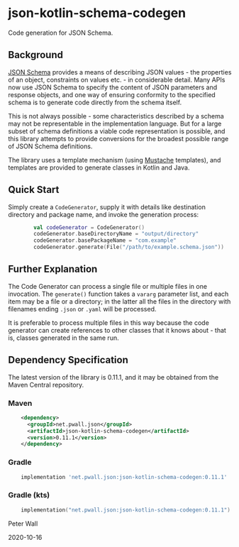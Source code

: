 # json-kotlin-schema-codegen

Code generation for JSON Schema.

## Background

[JSON Schema](https://json-schema.org/) provides a means of describing JSON values - the properties of an object,
constraints on values etc. - in considerable detail.
Many APIs now use JSON Schema to specify the content of JSON parameters and response objects, and one way of ensuring
conformity to the specified schema is to generate code directly from the schema itself.

This is not always possible - some characteristics described by a schema may not be representable in the implementation
language.
But for a large subset of schema definitions a viable code representation is possible, and this library attempts to
provide conversions for the broadest possible range of JSON Schema definitions.

The library uses a template mechanism (using [Mustache](https://github.com/pwall567/kotlin-mustache) templates), and
templates are provided to generate classes in Kotlin and Java.

## Quick Start

Simply create a `CodeGenerator`, supply it with details like destination directory and package name, and invoke the
generation process:
```kotlin
        val codeGenerator = CodeGenerator()
        codeGenerator.baseDirectoryName = "output/directory"
        codeGenerator.basePackageName = "com.example"
        codeGenerator.generate(File("/path/to/example.schema.json"))
```

## Further Explanation

The Code Generator can process a single file or multiple files in one invocation.
The `generate()` function takes a `vararg` parameter list, and each item may be a file or a directory; in the latter
all the files in the directory with filenames ending `.json` or `.yaml` will be processed.

It is preferable to process multiple files in this way because the code generator can create references to other classes
that it knows about - that is, classes generated in the same run.

## Dependency Specification

The latest version of the library is 0.11.1, and it may be obtained from the Maven Central repository.

### Maven
```xml
    <dependency>
      <groupId>net.pwall.json</groupId>
      <artifactId>json-kotlin-schema-codegen</artifactId>
      <version>0.11.1</version>
    </dependency>
```
### Gradle
```groovy
    implementation 'net.pwall.json:json-kotlin-schema-codegen:0.11.1'
```
### Gradle (kts)
```kotlin
    implementation("net.pwall.json:json-kotlin-schema-codegen:0.11.1")
```

Peter Wall

2020-10-16

